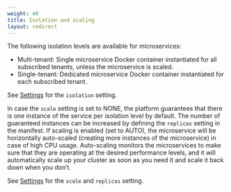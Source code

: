 ```yaml
---
weight: 40
title: Isolation and scaling
layout: redirect
---
```


The following isolation levels are available for microservices:

* Multi-tenant: Single microservice Docker container instantiated for all subscribed tenants, unless the microservice is scaled.
* Single-tenant: Dedicated microservice Docker container instantiated for each subscribed tenant.

See [Settings](#settings) for the `isolation` setting.

In case the `scale` setting is set to NONE, the platform guarantees that there is one instance of the service per isolation level by default. The number of guaranteed instances can be increased by defining the `replicas` setting in the manifest. If scaling is enabled (set to AUTO), the microservice will be horizontally auto-scaled (creating more instances of the microservice) in case of high CPU usage.
Auto-scaling monitors the microservices to make sure that they are operating at the desired performance levels, and it will automatically scale up your cluster as soon as you need it and scale it back down when you don’t.

See [Settings](#settings) for the `scale` and `replicas` setting.
